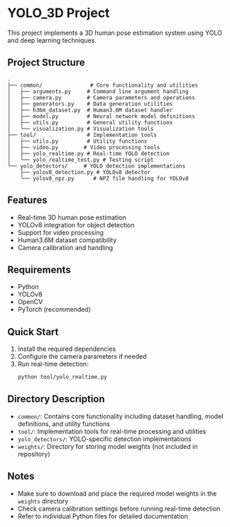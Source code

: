 # YOLO_3D Project

This project implements a 3D human pose estimation system using YOLO and deep learning techniques.

## Project Structure

```
.
├── common/               # Core functionality and utilities
│   ├── arguments.py     # Command line argument handling
│   ├── camera.py        # Camera parameters and operations
│   ├── generators.py    # Data generation utilities
│   ├── h36m_dataset.py  # Human3.6M dataset handler
│   ├── model.py         # Neural network model definitions
│   ├── utils.py         # General utility functions
│   └── visualization.py # Visualization tools
├── tool/                # Implementation tools
│   ├── utils.py         # Utility functions
│   ├── video.py        # Video processing tools
│   ├── yolo_realtime.py # Real-time YOLO detection
│   └── yolo_realtime_test.py # Testing script
└── yolo_detectors/     # YOLO detection implementations
    ├── yolov8_detection.py # YOLOv8 detector
    └── yolov8_npz.py      # NPZ file handling for YOLOv8
```

## Features

- Real-time 3D human pose estimation
- YOLOv8 integration for object detection
- Support for video processing
- Human3.6M dataset compatibility
- Camera calibration and handling

## Requirements

- Python
- YOLOv8
- OpenCV
- PyTorch (recommended)

## Quick Start

1. Install the required dependencies
2. Configure the camera parameters if needed
3. Run real-time detection:
   ```bash
   python tool/yolo_realtime.py
   ```

## Directory Description

- `common/`: Contains core functionality including dataset handling, model definitions, and utility functions
- `tool/`: Implementation tools for real-time processing and utilities
- `yolo_detectors/`: YOLO-specific detection implementations
- `weights/`: Directory for storing model weights (not included in repository)

## Notes

- Make sure to download and place the required model weights in the `weights` directory
- Check camera calibration settings before running real-time detection
- Refer to individual Python files for detailed documentation
